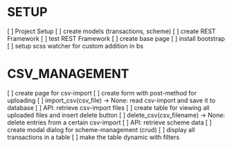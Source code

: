 # SETUP
[ ] Project Setup 
[ ] create models (transactions, scheme)
[ ] create REST Framework
[ ] test REST Framework
[ ] create base page
[ ] install bootstrap 
[ ] setup scss watcher for custom addition in bs

# CSV_MANAGEMENT
[ ] create page for csv-import
[ ] create form with post-method for uploading
[ ] import_csv(csv_file) -> None: read csv-import and save it to database
[ ] API: retrieve csv-import files
[ ] create table for viewing all uploaded files and insert delete button
[ ] delete_csv(csv_filename) -> None: delete entries from a certain csv-import
[ ] API: retrieve scheme data
[ ] create modal dialog for scheme-management (crud)
[ ] display all transactions in a table
[ ] make the table dynamic with filters

